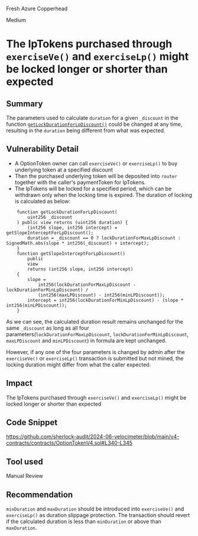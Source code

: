 Fresh Azure Copperhead

Medium

# The lpTokens purchased through `exerciseVe()` and `exerciseLp()` might be locked longer or shorter than expected

## Summary
The parameters used to calculate `duration` for a given `_discount` in the function [`getLockDurationForLpDiscount()`](https://github.com/sherlock-audit/2024-06-velocimeter/blob/main/v4-contracts/contracts/OptionTokenV4.sol#L340-L345) could be changed at any time, resulting in the `duration` being different from what was expected.

## Vulnerability Detail
- A OptionToken owner can call `exerciseVe()` or `exerciseLp()` to buy underlying token at a specified discount
- Then the purchased underlying token will be deposited into `router` together with the caller's paymentToken for lpTokens.
- The lpTokens will be locked for a specified period, which can be withdrawn only when the locking time is expired.
The duration of locking is calculated as below:
```solidity
    function getLockDurationForLpDiscount(
        uint256 _discount
    ) public view returns (uint256 duration) {
        (int256 slope, int256 intercept) = getSlopeInterceptForLpDiscount();
        duration = _discount == 0 ? lockDurationForMaxLpDiscount : SignedMath.abs(slope * int256(_discount) + intercept);
    }
    function getSlopeInterceptForLpDiscount()
        public
        view
        returns (int256 slope, int256 intercept)
    {
        slope =
            int256(lockDurationForMaxLpDiscount - lockDurationForMinLpDiscount) /
            (int256(maxLPDiscount) - int256(minLPDiscount));
        intercept = int256(lockDurationForMinLpDiscount) - (slope * int256(minLPDiscount));
    }
```
As we can see, the calculated duration result remains unchanged for the same `_discount` as long as all four parameters(`lockDurationForMaxLpDiscount`, `lockDurationForMinLpDiscount`, `maxLPDiscount` and `minLPDiscount`) in formula are kept unchanged. 

However, if any one of the four parameters is changed by admin after the `exerciseVe()` or `exerciseLp()` transaction is submitted but not mined, the locking duration might differ from what the caller expected.

## Impact
The lpTokens purchased through `exerciseVe()` and `exerciseLp()` might be locked longer or shorter than expected
## Code Snippet
https://github.com/sherlock-audit/2024-06-velocimeter/blob/main/v4-contracts/contracts/OptionTokenV4.sol#L340-L345
## Tool used

Manual Review

## Recommendation
`minDuration` and `maxDuration` should be introduced into `exerciseVe()` and `exerciseLp()` as duration slippage protection. The transaction should revert if the calculated duration is less than `minDuration` or above than `maxDuration`.